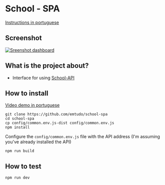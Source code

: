 # School - SPA

[Instructions in portuguese](https://github.com/emtudo/school-spa/blob/master/readme-pt.md)

## Screenshot

[![Sreenshot dashboard](https://raw.githubusercontent.com/emtudo/school-spa/master/screenshots/dashboard.jpg)](https://raw.githubusercontent.com/emtudo/school-spa/master/screenshots/dashboard.jpg)

## What is the project about?
 - Interface for using [School-API](https://github.com/emtudo/school-api)

## How to install

[Video demo in portuguese](https://www.youtube.com/watch?v=QXI84A-QnUA&t=136s)

```shell
git clone https://github.com/emtudo/school-spa
cd school-spa
cp config/common.env.js-dist config/common.env.js
npm install
```

Configure the `config/common.env.js` file with the API address (I'm assuming you've already installed the API)

```shell
npm run build
```

## How to test

```shell
npm run dev
```
